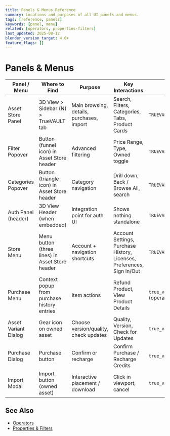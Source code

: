 ```yaml
---
title: Panels & Menus Reference
summary: Locations and purposes of all UI panels and menus.
tags: [reference, panels]
keywords: [panel, menu]
related: [operators, properties-filters]
last_updated: 2025-08-12
blender_version_target: 4.0+
feature_flags: []
---
```


# Panels & Menus

| Panel / Menu | Where to Find | Purpose | Key Interactions | Also known as |
|--------------|---------------|---------|------------------|---------------|
| Asset Store Panel | 3D View > Sidebar (N) > TrueVAULT tab | Main browsing, details, purchases, import | Search, Filters, Categories, Tabs, Product Cards | `TRUEVAULT_PT_asset_store_panel` |
| Filter Popover | Button (funnel icon) in Asset Store header | Advanced filtering | Price Range, Type, Owned toggle | `TRUEVAULT_PT_asset_store_filter_panel` |
| Categories Popover | Button (triangle icon) in Asset Store header | Category navigation | Drill down, Back / Browse All, search | `TRUEVAULT_PT_asset_store_categories_panel` |
| Auth Panel (header) | 3D View Header (when embedded) | Integration point for auth UI | Shows nothing standalone | `TRUEVAULT_PT_auth_panel` |
| Store Menu | Menu button (three lines) in Asset Store header | Account + navigation shortcuts | Account Settings, Purchase History, Licenses, Preferences, Sign In/Out | `TRUEVAULT_MT_asset_store_menu` |
| Purchase Menu | Context popup from purchase history entries | Item actions | Refund Product, View Product Details | `true_vault.asset_store_purchase_menu` (operator) |
| Asset Variant Dialog | Gear icon on owned asset | Choose version/quality, check updates | Quality, Version, Check for Updates | `true_vault.asset_store_asset_menu` |
| Purchase Dialog | Purchase button | Confirm or recharge | Confirm Purchase / Recharge Credits | `true_vault.asset_store_purchase_product` |
| Import Modal | Import button (owned asset) | Interactive placement / download | Click in viewport, cancel | `true_vault.asset_store_import_asset` |

## See Also
- [Operators](operators.md)
- [Properties & Filters](properties-filters.md)
